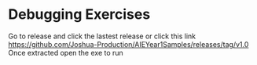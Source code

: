 # Debugging Exercises

Go to release and click the lastest release or click this link https://github.com/Joshua-Production/AIEYear1Samples/releases/tag/v1.0
Once extracted open the exe to run

